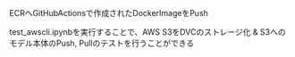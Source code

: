 ECRへGitHubActionsで作成されたDockerImageをPush

test_awscli.ipynbを実行することで、AWS S3をDVCのストレージ化 & S3へのモデル本体のPush, Pullのテストを行うことができる